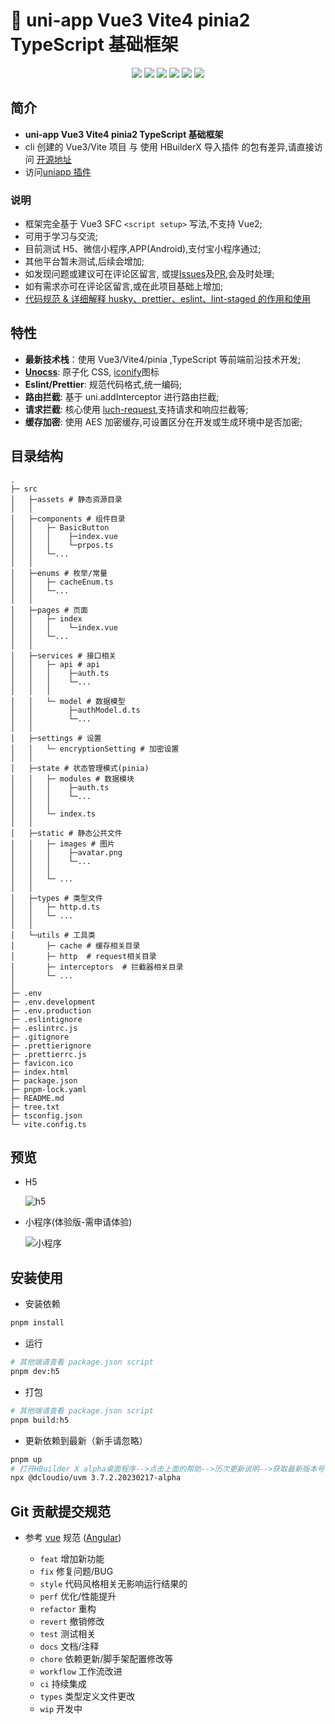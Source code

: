 # 🌈 uni-app Vue3 Vite4 pinia2 TypeScript 基础框架

<p align="center">
    <img src="https://img.shields.io/badge/-Vue3.2-34495e?logo=vue.js" />
    <img src="https://img.shields.io/badge/-Vite4-646cff?logo=vite&logoColor=white" />
    <img src="https://img.shields.io/badge/-Pinia2-yellow?logo=picpay&logoColor=white" />
    <img src="https://img.shields.io/badge/-TypeScript4.9-blue?logo=typescript&logoColor=white" />
    <img src="https://img.shields.io/badge/-ESLint8-4b32c3?logo=eslint&logoColor=white" />
    <img src="https://img.shields.io/badge/-pnpm7-F69220?logo=pnpm&logoColor=white" />
</p>

## 简介

-   **uni-app Vue3 Vite4 pinia2 TypeScript 基础框架**
-   cli 创建的 Vue3/Vite 项目 与 使用 HBuilderX 导入插件 的包有差异,请直接访问 [开源地址](https://gitee.com/h_mo/uniapp-vue3-vite-ts-template)
-   访问[uniapp 插件](https://ext.dcloud.net.cn/plugin?id=8559)

### 说明

-   框架完全基于 Vue3 SFC `<script setup>` 写法,不支持 Vue2;
-   可用于学习与交流;
-   目前测试 H5、微信小程序,APP(Android),支付宝小程序通过;
-   其他平台暂未测试,后续会增加;
-   如发现问题或建议可在评论区留言, 或提[Issues](https://gitee.com/h_mo/uniapp-vue3-vite-ts-template/issues)及[PR](https://gitee.com/h_mo/uniapp-vue3-vite-ts-template/pulls),会及时处理;
-   如有需求亦可在评论区留言,或在此项目基础上增加;
-   [代码规范 & 详细解释 husky、prettier、eslint、lint-staged 的作用和使用](https://blog.csdn.net/cookcyq__/article/details/125457031)

## 特性

-   **最新技术栈**：使用 Vue3/Vite4/pinia ,TypeScript 等前端前沿技术开发;
-   **[Unocss](https://github.com/unocss/unocss)**: 原子化 CSS, [iconify](https://github.com/iconify/iconify)图标
-   **Eslint/Prettier**: 规范代码格式,统一编码;
-   **路由拦截**: 基于 uni.addInterceptor 进行路由拦截;
-   **请求拦截**: 核心使用 [luch-request](https://ext.dcloud.net.cn/plugin?id=392),支持请求和响应拦截等;
-   **缓存加密**: 使用 AES 加密缓存,可设置区分在开发或生成环境中是否加密;

## 目录结构

```shell
.
├─ src
│   ├─assets # 静态资源目录
│   │
│   ├─components # 组件目录
│   │   ├─ BasicButton
│   │   │    ├─index.vue
│   │   │    └─prpos.ts
│   │   └─...
│   │
│   ├─enums # 枚举/常量
│   │   ├─ cacheEnum.ts
│   │   └─...
│   │
│   ├─pages # 页面
│   │   ├─ index
│   │   │    └─index.vue
│   │   └─...
│   │
│   ├─services # 接口相关
│   │   ├─ api # api
│   │   │    ├─auth.ts
│   │   │    └─...
│   │   │
│   │   └─ model # 数据模型
│   │        ├─authModel.d.ts
│   │        └─...
│   │
│   ├─settings # 设置
│   │   └─ encryptionSetting # 加密设置
│   │
│   ├─state # 状态管理模式(pinia)
│   │   ├─ modules # 数据模块
│   │   │    ├─auth.ts
│   │   │    └─...
│   │   │
│   │   └─ index.ts
│   │
│   ├─static # 静态公共文件
│   │   ├─ images # 图片
│   │   │    ├─avatar.png
│   │   │    └─...
│   │   │
│   │   └─ ...
│   │
│   ├─types # 类型文件
│   │   ├─ http.d.ts
│   │   └─ ...
│   │
│   └─utils # 工具类
│       ├─ cache # 缓存相关目录
│       ├─ http  # request相关目录
│       ├─ interceptors  # 拦截器相关目录
│       └─ ...
│
├─ .env
├─ .env.development
├─ .env.production
├─ .eslintignore
├─ .eslintrc.js
├─ .gitignore
├─ .prettierignore
├─ .prettierrc.js
├─ favicon.ico
├─ index.html
├─ package.json
├─ pnpm-lock.yaml
├─ README.md
├─ tree.txt
├─ tsconfig.json
└─ vite.config.ts

```

## 预览

-   H5

    ![h5](https://api-catch.ranesuangyu.top/images/20220621/364f2b47d91ae5ae82a33d33854e2540.png)

-   小程序(体验版-需申请体验)

    ![小程序](http://api-catch.ranesuangyu.top/images/20220621/8d4388315ef5b8630d0c0b3963d1ba6b.jpg)

## 安装使用

-   安装依赖

```bash
pnpm install
```

-   运行

```bash
# 其他端请查看 package.json script
pnpm dev:h5
```

-   打包

```bash
# 其他端请查看 package.json script
pnpm build:h5
```

-   更新依赖到最新（新手请忽略）

```bash
pnpm up
# 打开HBuilder X alpha桌面程序-->点击上面的帮助-->历次更新说明-->获取最新版本号（如：3.7.2.20230217-alpha）
npx @dcloudio/uvm 3.7.2.20230217-alpha
```

## Git 贡献提交规范

-   参考 [vue](https://github.com/vuejs/vue/blob/dev/.github/COMMIT_CONVENTION.md) 规范 ([Angular](https://github.com/conventional-changelog/conventional-changelog/tree/master/packages/conventional-changelog-angular))

    -   `feat` 增加新功能
    -   `fix` 修复问题/BUG
    -   `style` 代码风格相关无影响运行结果的
    -   `perf` 优化/性能提升
    -   `refactor` 重构
    -   `revert` 撤销修改
    -   `test` 测试相关
    -   `docs` 文档/注释
    -   `chore` 依赖更新/脚手架配置修改等
    -   `workflow` 工作流改进
    -   `ci` 持续集成
    -   `types` 类型定义文件更改
    -   `wip` 开发中
